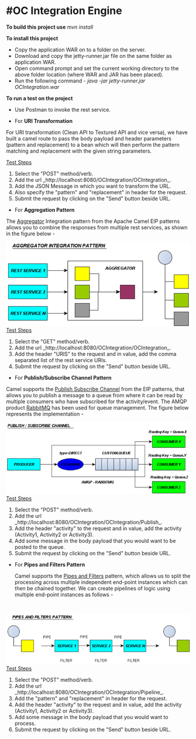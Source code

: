  #OC Integration Engine
=========================

**To build this project use**
_mvn install_

**To install this project** 
* Copy the application WAR on to a folder on the server.
* Download and copy the jetty-runner.jar file on the same folder as application WAR.
* Open command prompt and set the current working directory to the above folder location (where WAR and JAR has been placed).
* Run the following command - 
_java -jar jetty-runner.jar OCIntegration.war_

**To run a test on the project**
* Use Postman to invoke the rest service.


* For **URI Transformation**
<p>For URI transformation (Clean API to Textured API and vice versa), we have built a camel route to pass the body payload and header parameters (pattern and replacement) to a bean which will then perform the pattern matching and replacement with the given string parameters.</p>
<U>Test Steps</U>
<ol> 
	<li>Select the "POST" method/verb.</li>
	<li>Add the url _http://localhost:8080/OCIntegration/OCIntegration_.</li>
	<li>Add the JSON Message in which you want to transform the URL.</li>
	<li>Also specify the "pattern" and "replacement" in header for the request.</li>
	<li>Submit the request by clicking on the "Send" button beside URL.</li>
</ol>


* For **Aggregation Pattern**
<p>The <a href="http://camel.apache.org/aggregator.html">Aggregator</a> Integration pattern from the Apache Camel EIP patterns allows you to combine the responses from multiple rest services, as shown in the figure below - </p>
<img src="images/Aggregator.bmp"></img><br/>
<U>Test Steps</U>
<ol>
	<li>Select the "GET" method/verb.</li>
	<li>Add the url _http://localhost:8080/OCIntegration/OCIntegration_.</li>
	<li>Add the header "URIS" to the request and in value, add the comma separated list of the rest service URIs.</li>
	<li>Submit the request by clicking on the "Send" button beside URL.</li>
</ol>


* For **Publish/Subscribe Channel Pattern**
<p>Camel supports the <a href="http://camel.apache.org/publish-subscribe-channel.html">Publish Subscribe Channel</a> from the EIP patterns, that allows you to publish a message to a queue from where it can be read by multiple consumers who have subscribed for the activity/event. The AMQP product <a href="http://www.rabbitmq.com/" title="RabbitMQ">RabbitMQ</a> has been used for queue management. The figure below represents the implementation - </p>
<img src="images/PubSub-channel.bmp"></img><br/>
<U>Test Steps</U>
<ol> 
	<li>Select the "POST" method/verb.</li>
	<li>Add the url _http://localhost:8080/OCIntegration/OCIntegration/Publish_.</li>
	<li>Add the header "activity" to the request and in value, add the activity (Activity1, Activity2 or Activity3).</li>
	<li>Add some message in the body payload that you would want to be posted to the queue.</li>
	<li>Submit the request by clicking on the "Send" button beside URL.</li>
</ol>


* For **Pipes and Filters Pattern**
	<p>Camel supports the <a href="http://camel.apache.org/pipes-and-filters.html" >Pipes and Filters</a> pattern, which allows us to split the processing across multiple independent end-point instances which can then be chained together. We can create pipelines of logic using multiple end-point instances as follows -</p><br /> 	
<img src="images/PipesAndFilters.bmp"></img><br />
<U>Test Steps</U>
<ol>
	<li>Select the "POST" method/verb.</li>
	<li>Add the url _http://localhost:8080/OCIntegration/OCIntegration/Pipeline_.</li>
	<li>Add the "pattern" and "replacement" in header for the request.</li>
	<li>Add the header "activity" to the request and in value, add the activity (Activity1, Activity2 or Activity3).</li>
	<li>Add some message in the body payload that you would want to process.</li>
	<li>Submit the request by clicking on the "Send" button beside URL.</li>
</ol>

